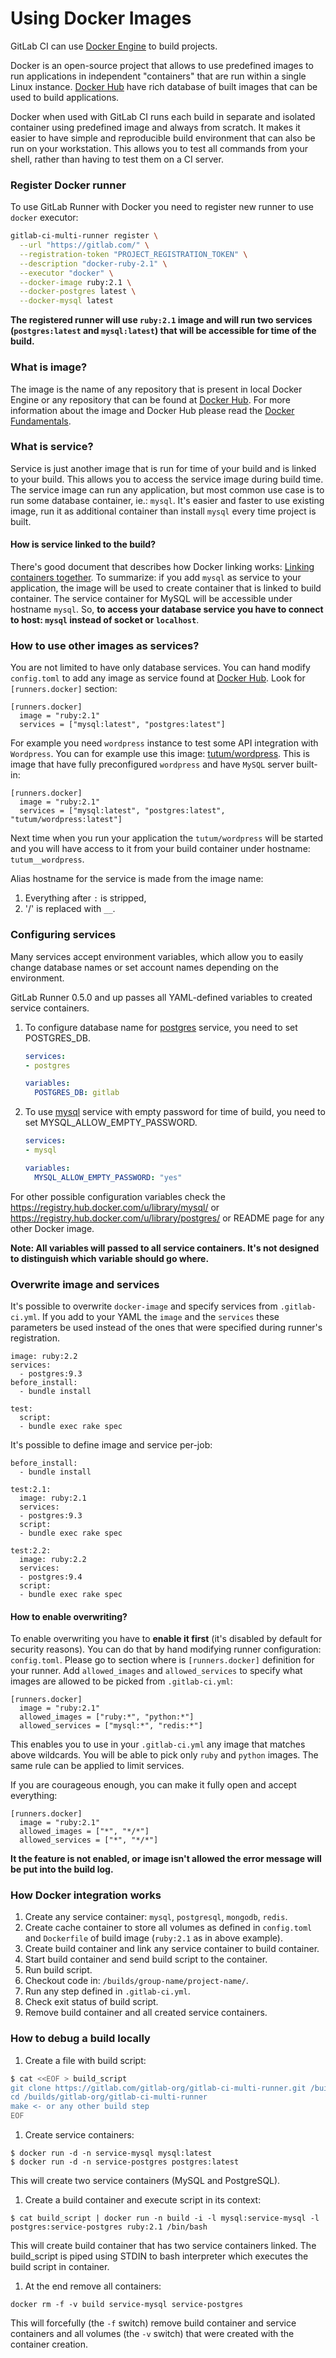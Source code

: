 # Using Docker Images
GitLab CI can use [Docker Engine](https://www.docker.com/) to build projects. 

Docker is an open-source project that allows to use predefined images to run applications 
in independent "containers" that are run within a single Linux instance. 
[Docker Hub](https://registry.hub.docker.com/) have rich database of  built images that can be used to build applications.

Docker when used with GitLab CI runs each build in separate and isolated container using predefined image and always from scratch.
It makes it easier to have simple and reproducible build environment that can also be run on your workstation.
This allows you to test all commands from your shell, rather than having to test them on a CI server.

### Register Docker runner
To use GitLab Runner with Docker you need to register new runner to use `docker` executor:

```bash
gitlab-ci-multi-runner register \
  --url "https://gitlab.com/" \
  --registration-token "PROJECT_REGISTRATION_TOKEN" \
  --description "docker-ruby-2.1" \
  --executor "docker" \
  --docker-image ruby:2.1 \
  --docker-postgres latest \
  --docker-mysql latest
```

**The registered runner will use `ruby:2.1` image and will run two services (`postgres:latest` and `mysql:latest`) that will be accessible for time of the build.**

### What is image?
The image is the name of any repository that is present in local Docker Engine or any repository that can be found at [Docker Hub](https://registry.hub.docker.com/). 
For more information about the image and Docker Hub please read the [Docker Fundamentals](https://docs.docker.com/introduction/understanding-docker/).

### What is service?
Service is just another image that is run for time of your build and is linked to your build. This allows you to access the service image during build time. 
The service image can run any application, but most common use case is to run some database container, ie.: `mysql`. 
It's easier and faster to use existing image, run it as additional container than install `mysql` every time project is built.

#### How is service linked to the build?
There's good document that describes how Docker linking works: [Linking containers together](https://docs.docker.com/userguide/dockerlinks/). 
To summarize: if you add `mysql` as service to your application, the image will be used to create container that is linked to build container. 
The service container for MySQL will be accessible under hostname `mysql`.
So, **to access your database service you have to connect to host: `mysql` instead of socket or `localhost`**.

### How to use other images as services?
You are not limited to have only database services. 
You can hand modify `config.toml` to add any image as service found at [Docker Hub](https://registry.hub.docker.com/). 
Look for `[runners.docker]` section:
```
[runners.docker]
  image = "ruby:2.1"
  services = ["mysql:latest", "postgres:latest"]
```

For example you need `wordpress` instance to test some API integration with `Wordpress`. 
You can for example use this image: [tutum/wordpress](https://registry.hub.docker.com/u/tutum/wordpress/). 
This is image that have fully preconfigured `wordpress` and have `MySQL` server built-in:
```
[runners.docker]
  image = "ruby:2.1"
  services = ["mysql:latest", "postgres:latest", "tutum/wordpress:latest"]
```

Next time when you run your application the `tutum/wordpress` will be started 
and you will have access to it from your build container under hostname: `tutum__wordpress`.

Alias hostname for the service is made from the image name:
1. Everything after `:` is stripped,
2. '/' is replaced with `__`.

### Configuring services
Many services accept environment variables, which allow you to easily change database names or set account names depending on the environment.

GitLab Runner 0.5.0 and up passes all YAML-defined variables to created service containers.

1. To configure database name for [postgres](https://registry.hub.docker.com/u/library/postgres/) service,
you need to set POSTGRES_DB.

    ```yaml
    services:
    - postgres
    
    variables:
      POSTGRES_DB: gitlab
    ```

1. To use [mysql](https://registry.hub.docker.com/u/library/mysql/) service with empty password for time of build, 
you need to set MYSQL_ALLOW_EMPTY_PASSWORD.

    ```yaml
    services:
    - mysql
    
    variables:
      MYSQL_ALLOW_EMPTY_PASSWORD: "yes"
    ```

For other possible configuration variables check the 
https://registry.hub.docker.com/u/library/mysql/ or https://registry.hub.docker.com/u/library/postgres/
or README page for any other Docker image.

**Note: All variables will passed to all service containers. It's not designed to distinguish which variable should go where.**

### Overwrite image and services
It's possible to overwrite `docker-image` and specify services from `.gitlab-ci.yml`.
If you add to your YAML the `image` and the `services` these parameters
be used instead of the ones that were specified during runner's registration.
```
image: ruby:2.2
services:
  - postgres:9.3
before_install:
  - bundle install
  
test:
  script:
  - bundle exec rake spec
```

It's possible to define image and service per-job:
```
before_install:
  - bundle install

test:2.1:
  image: ruby:2.1
  services:
  - postgres:9.3
  script:
  - bundle exec rake spec

test:2.2:
  image: ruby:2.2
  services:
  - postgres:9.4
  script:
  - bundle exec rake spec
```

#### How to enable overwriting?
To enable overwriting you have to **enable it first** (it's disabled by default for security reasons). 
You can do that by hand modifying runner configuration: `config.toml`. 
Please go to section where is `[runners.docker]` definition for your runner. 
Add `allowed_images` and `allowed_services` to specify what images are allowed to be picked from `.gitlab-ci.yml`:
```
[runners.docker]
  image = "ruby:2.1"
  allowed_images = ["ruby:*", "python:*"]
  allowed_services = ["mysql:*", "redis:*"]
```
This enables you to use in your `.gitlab-ci.yml` any image that matches above wildcards. 
You will be able to pick only `ruby` and `python` images. 
The same rule can be applied to limit services. 

If you are courageous enough, you can make it fully open and accept everything:
```
[runners.docker]
  image = "ruby:2.1"
  allowed_images = ["*", "*/*"]
  allowed_services = ["*", "*/*"]
```

**It the feature is not enabled, or image isn't allowed the error message will be put into the build log.**

### How Docker integration works
1. Create any service container: `mysql`, `postgresql`, `mongodb`, `redis`.
1. Create cache container to store all volumes as defined in `config.toml` and `Dockerfile` of build image (`ruby:2.1` as in above example).
1. Create build container and link any service container to build container.
1. Start build container and send build script to the container.
1. Run build script.
1. Checkout code in: `/builds/group-name/project-name/`.
1. Run any step defined in `.gitlab-ci.yml`.
1. Check exit status of build script.
1. Remove build container and all created service containers.

### How to debug a build locally
1. Create a file with build script:
```bash
$ cat <<EOF > build_script
git clone https://gitlab.com/gitlab-org/gitlab-ci-multi-runner.git /builds/gitlab-org/gitlab-ci-multi-runner
cd /builds/gitlab-org/gitlab-ci-multi-runner
make <- or any other build step
EOF
```

1. Create service containers:
```
$ docker run -d -n service-mysql mysql:latest
$ docker run -d -n service-postgres postgres:latest
```
This will create two service containers (MySQL and PostgreSQL).

1. Create a build container and execute script in its context:
```
$ cat build_script | docker run -n build -i -l mysql:service-mysql -l postgres:service-postgres ruby:2.1 /bin/bash
```
This will create build container that has two service containers linked.
The build_script is piped using STDIN to bash interpreter which executes the build script in container. 

1. At the end remove all containers:
```
docker rm -f -v build service-mysql service-postgres
```
This will forcefully (the `-f` switch) remove build container and service containers 
and all volumes (the `-v` switch) that were created with the container creation.
